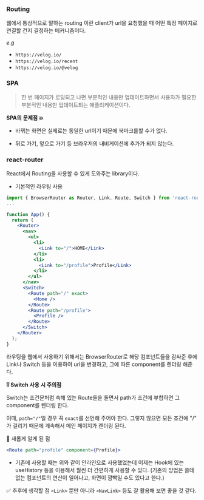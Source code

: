 ### Routing

웹에서 통상적으로 말하는 routing 이란 client가 url을 요청했을 때 어떤 특정 페이지로 연결할 건지 결정하는 메커니즘이다.

_e.g_

- `https://velog.io/`
- `https://velog.io/recent`
- `https://velog.io/@velog`

### SPA

> 한 번 페이지가 로딩되고 나면 부분적인 내용만 업데이트하면서 사용자가 필요한 부분적인 내용만 업데이트되는 애플리케이션이다.

**SPA의 문제점 💥**

- 바뀌는 화면은 실제로는 동일한 url이기 때문에 북마크를할 수가 없다.

- 뒤로 가기, 앞으로 가기 등 브라우저의 내비게이션에 추가가 되지 않는다.

### react-router

React에서 Routing을 사용할 수 있게 도와주는 library이다.

- 기본적인 라우팅 사용

```jsx
import { BrowserRouter as Router, Link, Route, Switch } from 'react-router-dom';
...

function App() {
  return (
    <Router>
      <nav>
        <ul>
          <li>
            <Link to="/">HOME</Link>
          </li>
          <li>
            <Link to="/profile">Profile</Link>
          </li>
        </ul>
      </nav>
      <Switch>
        <Route path="/" exact>
          <Home />
        </Route>
        <Route path="/profile">
          <Profile />
        </Route>
      </Switch>
    </Router>
  );
}
```

라우팅을 웹에서 사용하기 위해서는 BrowserRouter로 해당 컴포넌트들을 감싸준 후에 Link나 Switch 등을 이용하여 url을 변경하고, 그에 따른 component를 렌더링 해준다.

**❕❕ Switch 사용 시 주의점**

Switch는 조건문처럼 속해 있는 Route들을 돌면서 path가 조건에 부합하면 그 component를 렌더링 한다.

이때, `path="/"`일 경우 꼭 `exact`를 선언해 주어야 한다.
그렇지 않으면 모든 조건에 "/" 가 걸리기 때문에 계속해서 메인 페이지가 렌더링 된다.

🌈 새롭게 알게 된 점

```jsx
<Route path="profile" component={Profile}>
```

- 기존에 사용할 때는 위와 같이 인라인으로 사용했었는데 이제는 Hook에 있는 useHistory 등을 이용해서 훨씬 더 간편하게 사용할 수 있다.
  (기존의 방법은 쓸데없는 컴포넌트의 연산이 일어나고, 화면이 깜빡일 수도 있다고 한다.)

✅ 추후에 생각할 점
`<Link>` 뿐만 아니라 `<NavLink>` 등도 잘 활용해 보면 좋을 것 같다.
